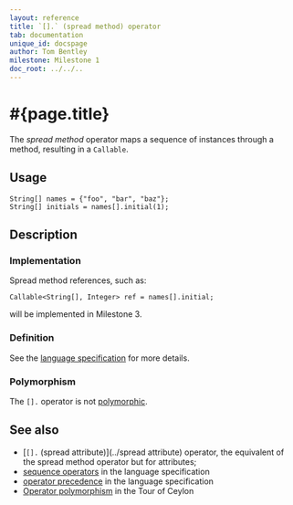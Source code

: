 ```yaml
---
layout: reference
title: `[].` (spread method) operator
tab: documentation
unique_id: docspage
author: Tom Bentley
milestone: Milestone 1
doc_root: ../../..
---
```


# #{page.title}

The *spread method* operator maps a sequence of instances through a 
method, resulting in a `Callable`.

## Usage 

    String[] names = {"foo", "bar", "baz"};
    String[] initials = names[].initial(1);

## Description

### Implementation

Spread method references, such as:

<!-- check:none -->
    Callable<String[], Integer> ref = names[].initial;
    
will be implemented in Milestone 3.

### Definition

See the [language specification](#{page.doc_root}/#{site.urls.spec_relative}#listmap) for 
more details.

### Polymorphism

The `[].` operator is not [polymorphic](#{page.doc_root}/reference/operator/operator-polymorphism). 

## See also

* [`[].` (spread attribute)](../spread attribute) operator, the equivalent of the 
  spread method operator but for attributes;
* [sequence operators](#{page.doc_root}/#{site.urls.spec_relative}#listmap) in the 
  language specification
* [operator precedence](#{page.doc_root}/#{site.urls.spec_relative}#operatorprecedence) in the 
  language specification
* [Operator polymorphism](#{page.doc_root}/tour/language-module/#operator_polymorphism) 
  in the Tour of Ceylon

